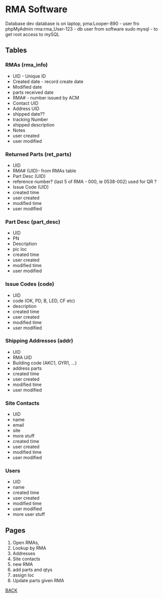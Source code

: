 # RMA Software

Database
dev database is on laptop, 
pma:Looper-890 - user fro phpMyAdmin
rma:rma_User-123 - db user from software
sudo mysql - to get root access to mySQL

## Tables

### RMAs (rma_info)

* UID - Unique ID
* Created date - record create date
* Modified date
* parts received date 
* RMA# - number issued by ACM
* Contact UID
* Address UID
* shipped date??
* tracking Number
* shipped description
* Notes
* user created
* user modified

### Returned Parts (ret_parts)

* UID
* RMA# (UID)- from RMAs table
* Part Desc (UID)
* reference number?  (last 5 of RMA - 000, ie 0538-002) used for QR ?
* Issue Code (UID)
* created time
* user created
* modified time
* user modified

### Part Desc (part_desc)

* UID
* PN
* Description
* pic loc
* created time
* user created
* modified time
* user modified

### Issue Codes (code)

* UID
* code (OK, PD, B, LED, CF etc)
* description
* created time
* user created
* modified time
* user modified

### Shipping Addresses (addr)

* UID
* RMA UID
* Building code (AKC1, GYR1, …)
* address parts
* created time
* user created
* modified time
* user modified

### Site Contacts

* UID
* name
* email
* site
* more stuff
* created time
* user created
* modified time
* user modified


### Users
* UID
* name
* created time
* user created
* modified time
* user modified
* more user stuff

## Pages
1. Open RMAs,
2. Lookup by RMA
3. Addresses
4. Site contacts
5. new RMA
6. add parts and qtys
7. assign loc
8. Update parts given RMA

[BACK](./README.md)